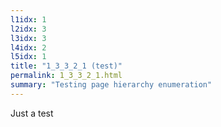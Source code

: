 ```yaml
---
l1idx: 1
l2idx: 3
l3idx: 3
l4idx: 2
l5idx: 1
title: "1_3_3_2_1 (test)"
permalink: 1_3_3_2_1.html
summary: "Testing page hierarchy enumeration"
---
```

Just a test